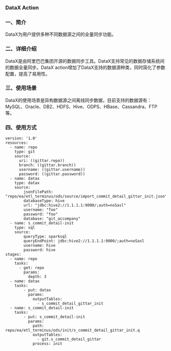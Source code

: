 ### DataX Action

### 一、简介

DataX为用户提供多种不同数据源之间的全量同步功能。

### 二、详细介绍

DataX是由阿里巴巴集团开源的数据同步工具。DataX支持常见的数据存储系统间的数据全量同步。DataX action增加了DataX支持的数据源种类，同时简化了参数配置，提高了易用性。

### 三、使用场景
DataX的使用场景是异构数据源之间离线同步数据，目前支持的数据源有：MySQL、Oracle、DB2、HDFS、Hive、ODPS、HBase、Cassandra、FTP等。

### 四、使用方式
```aidl
version: '1.0'
resources:
  - name: repo
    type: git
    source:
      uri: ((gittar.repo))
      branch: ((gittar.branch))
      username: ((gittar.username))
      password: ((gittar.password))
  - name: datax
    type: datax
    source:
        jsonFilePath: "repo/ea/etl_terminus/ods/source/import_commit_detail_gittar_init.json"
        databaseType: hive
        url: "jdbc:hive2://1.1.1.1:9000/;auth=noSasl"
        username: "foo"
        password: "foo"
        database: "git_accompany"
  - name: s_commit_detail-init
    type: sql
    source:
        queryType: sparksql
        queryEndPoint: jdbc:hive2://1.1.1.1:9000/;auth=noSasl
        username: hive
        password: hive
stages:
  - name: repo
    tasks:
      - get: repo
        params:
          depth: 3
  - name: datax
    tasks:
        - put: datax
          params:
            outputTables:
              - s_commit_detail_gittar_init
  - name: s_commit_detail-init
    tasks:
        - put: s_commit_detail-init
          params:
            path: repo/ea/etl_terminus/ods/init/s_commit_detail_gittar_init.q
            outputTables:
              - git.s_commit_detail_gittar
            process: init
```
